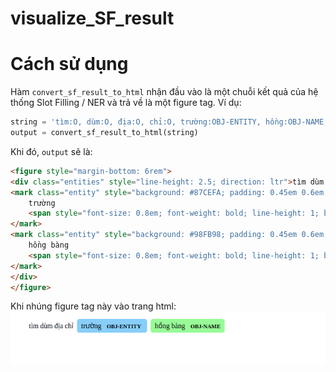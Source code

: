 # visualize_SF_result

# Cách sử dụng

Hàm `convert_sf_result_to_html` nhận đầu vào là một chuỗi kết quả của hệ thống Slot Filling / NER và trả về là một figure tag. Ví dụ: 

```python
string = 'tìm:O, dùm:O, địa:O, chỉ:O, trường:OBJ-ENTITY, hồng:OBJ-NAME, bàng:OBJ-NAME'
output = convert_sf_result_to_html(string)
```
Khi đó, `output` sẽ là:

```html
<figure style="margin-bottom: 6rem">
<div class="entities" style="line-height: 2.5; direction: ltr">tìm dùm địa chỉ 
<mark class="entity" style="background: #87CEFA; padding: 0.45em 0.6em; margin: 0 0.25em; line-height: 1; border-radius: 0.35em; box-decoration-break: clone; -webkit-box-decoration-break: clone">
    trường
    <span style="font-size: 0.8em; font-weight: bold; line-height: 1; border-radius: 0.35em; text-transform: uppercase; vertical-align: middle; margin-left: 0.5rem">OBJ-ENTITY</span>
</mark>
<mark class="entity" style="background: #98FB98; padding: 0.45em 0.6em; margin: 0 0.25em; line-height: 1; border-radius: 0.35em; box-decoration-break: clone; -webkit-box-decoration-break: clone">
    hồng bàng
    <span style="font-size: 0.8em; font-weight: bold; line-height: 1; border-radius: 0.35em; text-transform: uppercase; vertical-align: middle; margin-left: 0.5rem">OBJ-NAME</span>
</mark>
</div>
</figure>
```

Khi nhúng figure tag này vào trang html:
![Kết quả SF](visualize_SF.png)

